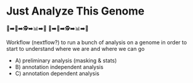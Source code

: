 # Just Analyze This Genome
🧬➡️🙏➡️🕵️➡️📊➡️🥹 🧬➡️🙏➡️🕵️➡️📊➡️🥹

Workflow (nextflow?) to run a bunch of analysis on a genome in order to start to understand where we are and where we can go

* A) preliminary analysis (masking & stats)
* B) annotation independent analysis
* C) annotation dependent analysis
